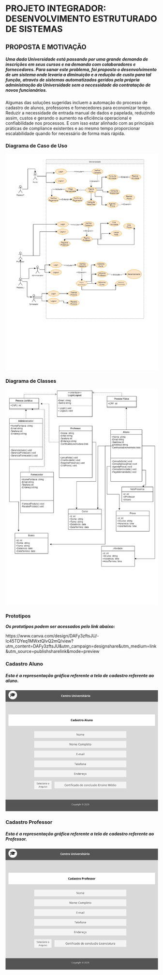 # PROJETO INTEGRADOR: DESENVOLVIMENTO ESTRUTURADO DE SISTEMAS 

## PROPOSTA E MOTIVAÇÃO
##### Uma dada Universidade está passando por uma grande demanda de inscrições em seus cursos e na demanda com colaboradores e fornecedores. Para sanar este problema, foi proposto o desenvolvimento de um sistema onde levaria a diminuição e a redução de custo para tal função, através  de sistemas automatizados geridos pela própria administração da Universidade sem a necessidade da contratação de novos funcionários.
Algumas das soluções sugeridas incluem a  automação do  processo de cadastro de alunos, professores e fornecedores para economizar tempo. Reduzir a necessidade de entrada manual de dados e papelada, reduzindo assim,  custos e gerando o aumento  na eficiência operacional e  confiabilidade nos processos. E com isso estar alinhado com as principais práticas de compliance existentes e ao mesmo tempo proporcionar escalabilidade quando for necessário de forma mais rápida.

### Diagrama de Caso de Uso

![scrre](/UML/Universidade_Caso_de_Uso.png)


### Diagrama de Classes

![scrre](/UML/Universidade_Classe.png)


### Prototipos 

***Os prototipos podem ser acessados pelo link abaixo:***
<p>https://www.canva.com/design/DAFy3zftsJU/-Ic45TDYeq1MWxtQIvQ2mQ/view?utm_content=DAFy3zftsJU&utm_campaign=designshare&utm_medium=link&utm_source=publishsharelink&mode=preview</p>

### Cadastro Aluno

##### Esta é a representação gráfica referente a tela de cadastro referente ao aluno.



![scrre](/Prototipos/CadastroAluno.png)


### Cadastro Professor

##### Esta é a representação gráfica referente a tela de cadastro referente ao Professor.



![scrre](/Prototipos/CadastroProfessor.png)
